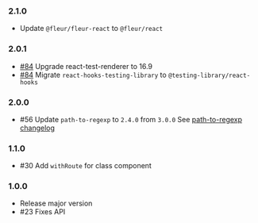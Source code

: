 ### 2.1.0

- Update `@fleur/fleur-react` to `@fleur/react`

### 2.0.1

- [#84](https://github.com/ra-gg/fleur/pull/84) Upgrade react-test-renderer to 16.9
- [#84](https://github.com/ra-gg/fleur/pull/84) Migrate `react-hooks-testing-library` to `@testing-library/react-hooks`

### 2.0.0

- #56 Update `path-to-regexp` to `2.4.0` from `3.0.0`
  See [path-to-regexp changelog](https://github.com/pillarjs/path-to-regexp/blob/master/History.md#300--2019-01-13)

### 1.1.0

- #30 Add `withRoute` for class component

### 1.0.0

- Release major version
- #23 Fixes API
